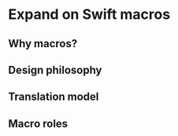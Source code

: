 # Expand on Swift macros

## Why macros?

## Design philosophy

## Translation model

## Macro roles
